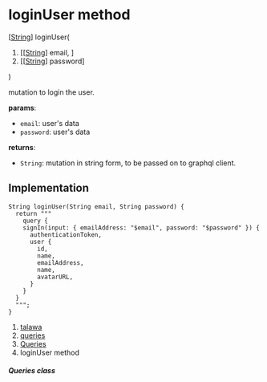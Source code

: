 
<div>

# loginUser method

</div>


[[String](https://api.flutter.dev/flutter/dart-core/String-class.html)]
loginUser(

1.  [[[String](https://api.flutter.dev/flutter/dart-core/String-class.html)]
    email, ]
2.  [[[String](https://api.flutter.dev/flutter/dart-core/String-class.html)]
    password]

)



mutation to login the user.

**params**:

-   `email`: user\'s data
-   `password`: user\'s data

**returns**:

-   `String`: mutation in string form, to be passed on to graphql
    client.



## Implementation

``` language-dart
String loginUser(String email, String password) {
  return """
    query {
    signIn(input: { emailAddress: "$email", password: "$password" }) {
      authenticationToken,
      user {
        id,
        name,
        emailAddress,
        name,
        avatarURL,
      }
    }
  }
  """;
}
```







1.  [talawa](../../index.html)
2.  [queries](../../utils_queries/)
3.  [Queries](../../utils_queries/Queries-class.html)
4.  loginUser method

##### Queries class







